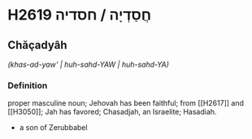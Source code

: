 # H2619 חֲסַדְיָה / חסדיה

## Chăçadyâh

_(khas-ad-yaw' | huh-sahd-YAW | huh-sahd-YA)_

### Definition

proper masculine noun; Jehovah has been faithful; from [[H2617]] and [[H3050]]; Jah has favored; Chasadjah, an Israelite; Hasadiah.

- a son of Zerubbabel
